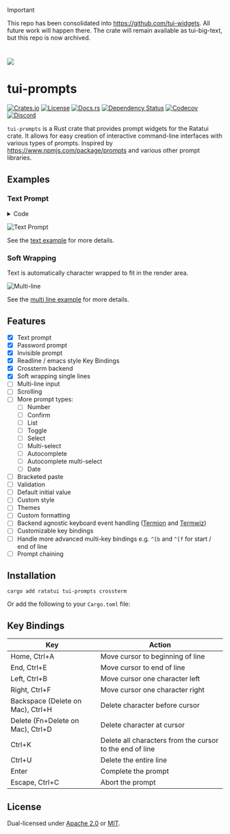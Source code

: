 > [!IMPORTANT]
> This repo has been consolidated into <https://github.com/tui-widgets>. All future work will happen
> there. The crate will remain available as tui-big-text, but this repo is now archived.

<h1><img src="https://user-images.githubusercontent.com/381361/252977280-49b9ff66-f78d-4e16-b5ed-29d771bfcab2.png"></h1>

# tui-prompts

[![Crates.io](https://img.shields.io/crates/v/tui-prompts?logo=rust&style=for-the-badge)](https://crates.io/crates/tui-prompts)
[![License](https://img.shields.io/crates/l/tui-prompts?style=for-the-badge)](./LICENSE)
[![Docs.rs](https://img.shields.io/docsrs/tui-prompts?logo=rust&style=for-the-badge)](https://docs.rs/crate/tui-prompts/)
[![Dependency Status](https://deps.rs/repo/github/joshka/tui-prompts/status.svg?style=for-the-badge)](https://deps.rs/repo/github/joshka/tui-prompts)
[![Codecov](https://img.shields.io/codecov/c/github/joshka/tui-prompts?logo=codecov&style=for-the-badge&token=BAQ8SOKEST)](https://app.codecov.io/gh/joshka/tui-prompts)
[![Discord](https://img.shields.io/discord/1070692720437383208?label=ratatui+discord&logo=discord&style=for-the-badge)](https://discord.gg/pMCEU9hNEj)

`tui-prompts` is a Rust crate that provides prompt widgets for the Ratatui crate. It allows for easy
creation of interactive command-line interfaces with various types of prompts. Inspired by
<https://www.npmjs.com/package/prompts> and various other prompt libraries.

## Examples

### Text Prompt

<details>
<summary>Code</summary>

```rust
struct App<'a> {
    username_state: TextState<'a>,
    password_state: TextState<'a>,
    invisible_state: TextState<'a>,
}

impl<'a> App<'a> {
    fn draw_ui<B: Backend>(&mut self, frame: &mut Frame<B>) {
        let (username_area, password_area, invisible_area) = split_layout(frame.size())

        TextPrompt::from("Username")
            .draw(frame, username_area, &mut self.username_state);

        TextPrompt::from("Password")
            .with_render_style(TextRenderStyle::Password)
            .draw(frame, password_area, &mut self.password_state);

        TextPrompt::from("Invisible")
            .with_render_style(TextRenderStyle::Invisible)
            .draw(frame, invisible_area, &mut self.invisible_state);
    }
}
```

</details>

![Text Prompt](https://vhs.charm.sh/vhs-7gLcGtWJWDlQZqcMlhrpRG.gif)

See the [text example](./examples/text.rs) for more details.

### Soft Wrapping

Text is automatically character wrapped to fit in the render area.

![Multi-line](https://vhs.charm.sh/vhs-5zzgSyRXy6IjBahoe1esDi.gif)

See the [multi line example](./examples/multi_line.rs) for more details.

## Features

- [x] Text prompt
- [x] Password prompt
- [x] Invisible prompt
- [x] Readline / emacs style Key Bindings
- [x] Crossterm backend
- [x] Soft wrapping single lines
- [ ] Multi-line input
- [ ] Scrolling
- [ ] More prompt types:
  - [ ] Number
  - [ ] Confirm
  - [ ] List
  - [ ] Toggle
  - [ ] Select
  - [ ] Multi-select
  - [ ] Autocomplete
  - [ ] Autocomplete multi-select
  - [ ] Date
- [ ] Bracketed paste
- [ ] Validation
- [ ] Default initial value
- [ ] Custom style
- [ ] Themes
- [ ] Custom formatting
- [ ] Backend agnostic keyboard event handling ([Termion](https://crates.io/crates/termion) and
[Termwiz](https://crates.io/crates/termwiz))
- [ ] Customizable key bindings
- [ ] Handle more advanced multi-key bindings e.g. `^[b` and `^[f` for start / end of line
- [ ] Prompt chaining

## Installation

```shell
cargo add ratatui tui-prompts crossterm
```

Or add the following to your `Cargo.toml` file:

## Key Bindings

| Key | Action
| --- | ---
| Home, Ctrl+A | Move cursor to beginning of line
| End, Ctrl+E | Move cursor to end of line
| Left, Ctrl+B | Move cursor one character left
| Right, Ctrl+F | Move cursor one character right
| Backspace (Delete on Mac), Ctrl+H | Delete character before cursor
| Delete (Fn+Delete on Mac), Ctrl+D | Delete character at cursor
| Ctrl+K | Delete all characters from the cursor to the end of line
| Ctrl+U | Delete the entire line
| Enter | Complete the prompt
| Escape, Ctrl+C | Abort the prompt

## License

Dual-licensed under [Apache 2.0](./LICENSE-APACHE) or [MIT](./LICENSE-MIT).
